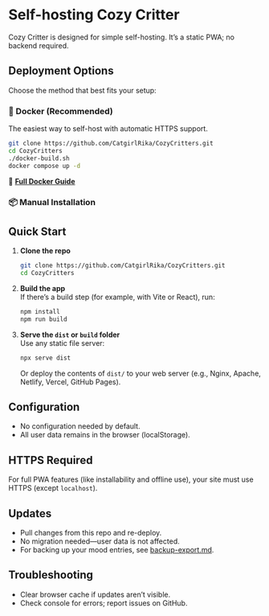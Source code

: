 # Self-hosting Cozy Critter

Cozy Critter is designed for simple self-hosting. It’s a static PWA; no backend required.

## Deployment Options

Choose the method that best fits your setup:

### 🐳 Docker (Recommended)

The easiest way to self-host with automatic HTTPS support.

```bash
git clone https://github.com/CatgirlRika/CozyCritters.git
cd CozyCritters
./docker-build.sh
docker compose up -d
```

📖 **[Full Docker Guide](docker.md)**

### 📦 Manual Installation

## Quick Start

1. **Clone the repo**  
   ```bash
   git clone https://github.com/CatgirlRika/CozyCritters.git
   cd CozyCritters
   ```

2. **Build the app**  
   If there’s a build step (for example, with Vite or React), run:
   ```bash
   npm install
   npm run build
   ```

3. **Serve the `dist` or `build` folder**  
   Use any static file server:
   ```bash
   npx serve dist
   ```
   Or deploy the contents of `dist/` to your web server (e.g., Nginx, Apache, Netlify, Vercel, GitHub Pages).

## Configuration

- No configuration needed by default.
- All user data remains in the browser (localStorage).

## HTTPS Required

For full PWA features (like installability and offline use), your site must use HTTPS (except `localhost`).

## Updates

- Pull changes from this repo and re-deploy.
- No migration needed—user data is not affected.
- For backing up your mood entries, see [backup-export.md](./backup-export.md).

## Troubleshooting

- Clear browser cache if updates aren’t visible.
- Check console for errors; report issues on GitHub.